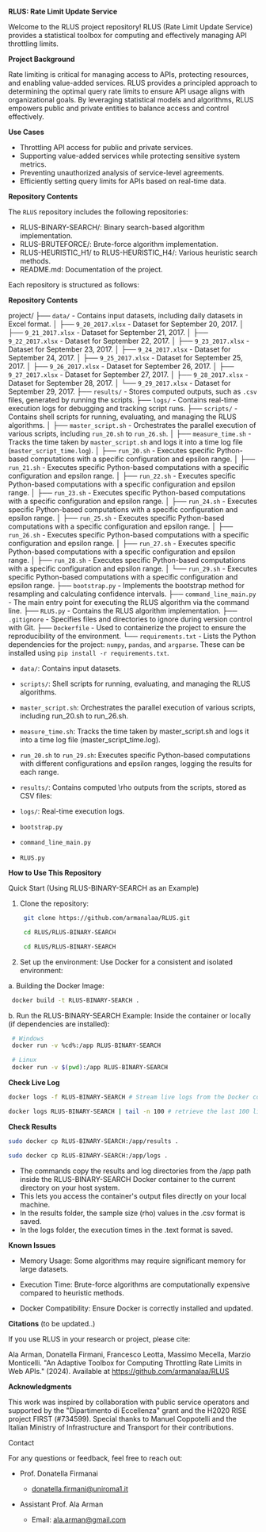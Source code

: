 **RLUS: Rate Limit Update Service**

Welcome to the RLUS project repository! RLUS (Rate Limit Update Service) provides a statistical toolbox for computing and effectively managing API throttling limits. 

**Project Background**

Rate limiting is critical for managing access to APIs, protecting resources, and enabling value-added services. RLUS provides a principled approach to determining the optimal query rate limits to ensure API usage aligns with organizational goals. By leveraging statistical models and algorithms, RLUS empowers public and private entities to balance access and control effectively.

**Use Cases**

- Throttling API access for public and private services.
- Supporting value-added services while protecting sensitive system metrics.
- Preventing unauthorized analysis of service-level agreements. 
- Efficiently setting query limits for APIs based on real-time data.

**Repository Contents**

The `RLUS` repository includes the following repositories: 

 - RLUS-BINARY-SEARCH/: Binary search-based algorithm implementation.
 - RLUS-BRUTEFORCE/: Brute-force algorithm implementation.
 - RLUS-HEURISTIC_H1/ to RLUS-HEURISTIC_H4/: Various heuristic search methods.
 - README.md: Documentation of the project.


Each repository is structured as follows:

**Repository Contents**

project/
├── `data/`                   - Contains input datasets, including daily datasets in Excel format.
│   ├── `9_20_2017.xlsx`      - Dataset for September 20, 2017.
│   ├── `9_21_2017.xlsx`      - Dataset for September 21, 2017.
│   ├── `9_22_2017.xlsx`      - Dataset for September 22, 2017.
│   ├── `9_23_2017.xlsx`      - Dataset for September 23, 2017.
│   ├── `9_24_2017.xlsx`      - Dataset for September 24, 2017.
│   ├── `9_25_2017.xlsx`      - Dataset for September 25, 2017.
│   ├── `9_26_2017.xlsx`      - Dataset for September 26, 2017.
│   ├── `9_27_2017.xlsx`      - Dataset for September 27, 2017.
│   ├── `9_28_2017.xlsx`      - Dataset for September 28, 2017.
│   └── `9_29_2017.xlsx`      - Dataset for September 29, 2017.
├── `results/`                - Stores computed outputs, such as `.csv` files, generated by running the scripts.
├── `logs/`                   - Contains real-time execution logs for debugging and tracking script runs.
├── `scripts/`                - Contains shell scripts for running, evaluating, and managing the RLUS algorithms.
│   ├── `master_script.sh`    - Orchestrates the parallel execution of various scripts, including `run_20.sh` to `run_26.sh`.
│   ├── `measure_time.sh`     - Tracks the time taken by `master_script.sh` and logs it into a time log file (`master_script_time.log`).
│   ├── `run_20.sh`           - Executes specific Python-based computations with a specific configuration and epsilon range.
│   ├── `run_21.sh`           - Executes specific Python-based computations with a specific configuration and epsilon range.
│   ├── `run_22.sh`           - Executes specific Python-based computations with a specific configuration and epsilon range.
│   ├── `run_23.sh`           - Executes specific Python-based computations with a specific configuration and epsilon range.
│   ├── `run_24.sh`           - Executes specific Python-based computations with a specific configuration and epsilon range.
│   ├── `run_25.sh`           - Executes specific Python-based computations with a specific configuration and epsilon range.
│   ├── `run_26.sh`           - Executes specific Python-based computations with a specific configuration and epsilon range.
│   ├── `run_27.sh`           - Executes specific Python-based computations with a specific configuration and epsilon range.
│   ├── `run_28.sh`           - Executes specific Python-based computations with a specific configuration and epsilon range.
│   └── `run_29.sh`           - Executes specific Python-based computations with a specific configuration and epsilon range.
├── `bootstrap.py`            - Implements the bootstrap method for resampling and calculating confidence intervals.
├── `command_line_main.py`    - The main entry point for executing the RLUS algorithm via the command line.
├── `RLUS.py`                 - Contains the RLUS algorithm implementation.
├── `.gitignore`              - Specifies files and directories to ignore during version control with Git.
├── `Dockerfile`              - Used to containerize the project to ensure the reproducibility of the environment.
└── `requirements.txt`        - Lists the Python dependencies for the project: `numpy`, `pandas`, and `argparse`. These can be installed using `pip install -r requirements.txt`.


- `data/`: Contains input datasets.

- `scripts/`: Shell scripts for running, evaluating, and managing the RLUS algorithms.
 - `master_script.sh`: Orchestrates the parallel execution of various scripts, including run_20.sh to run_26.sh.
 - `measure_time.sh`: Tracks the time taken by master_script.sh and logs it into a time log file (master_script_time.log).
 - `run_20.sh` to `run_29.sh`: Executes specific Python-based computations with different configurations and epsilon ranges, logging the results for each range.

- `results/`: Contains computed \rho outputs from the scripts, stored as CSV files:

- `logs/`: Real-time execution logs.
- `bootstrap.py`
- `command_line_main.py`
- `RLUS.py` 

**How to Use This Repository**

Quick Start (Using RLUS-BINARY-SEARCH as an Example)

1. Clone the repository:
   
   ```bash
    git clone https://github.com/armanalaa/RLUS.git
   ```
   ```bash
    cd RLUS/RLUS-BINARY-SEARCH
   ```
   
   ```bash
    cd RLUS/RLUS-BINARY-SEARCH
   ```

2. Set up the environment: Use Docker for a consistent and isolated environment:

  a. Building the Docker Image:

   ```bash
    docker build -t RLUS-BINARY-SEARCH .
   ```
    
  b. Run the RLUS-BINARY-SEARCH Example: Inside the container or locally (if dependencies are installed):
    
   ```bash
    # Windows
    docker run -v %cd%:/app RLUS-BINARY-SEARCH
   ```
   ```bash
    # Linux
    docker run -v $(pwd):/app RLUS-BINARY-SEARCH
   ```

**Check Live Log**

```bash
docker logs -f RLUS-BINARY-SEARCH # Stream live logs from the Docker container.
```
```bash
docker logs RLUS-BINARY-SEARCH | tail -n 100 # retrieve the last 100 lines of logs from the RLUS-BINARY-SEARCH Docker container, aiding in monitoring and debugging
```

 
**Check Results**

 ```bash    
 sudo docker cp RLUS-BINARY-SEARCH:/app/results .
 ```
 ```bash
 sudo docker cp RLUS-BINARY-SEARCH:/app/logs .
 ```

  - The commands copy the results and log directories from the /app path inside the RLUS-BINARY-SEARCH Docker container to the current directory on your host system.
  - This lets you access the container's output files directly on your local machine.
  - In the results folder, the sample size (rho) values in the .csv format is saved.
  - In the logs folder, the execution times in the .text format is saved.
 
**Known Issues**

- Memory Usage: Some algorithms may require significant memory for large datasets.

- Execution Time: Brute-force algorithms are computationally expensive compared to heuristic methods.

- Docker Compatibility: Ensure Docker is correctly installed and updated.

**Citations** (to be updated..)

If you use RLUS in your research or project, please cite:

Ala Arman, Donatella Firmani, Francesco Leotta, Massimo Mecella, Marzio Monticelli. "An Adaptive Toolbox for Computing Throttling Rate Limits in Web APIs." (2024). Available at https://github.com/armanalaa/RLUS

**Acknowledgments**

This work was inspired by collaboration with public service operators and supported by the "Dipartimento di Eccellenza" grant and the H2020 RISE project FIRST (#734599). Special thanks to Manuel Coppotelli and the Italian Ministry of Infrastructure and Transport for their contributions.

Contact

For any questions or feedback, feel free to reach out:

- Prof. Donatella Firmanai

  - donatella.firmani@uniroma1.it 

- Assistant Prof. Ala Arman

  - Email: ala.arman@gmail.com

